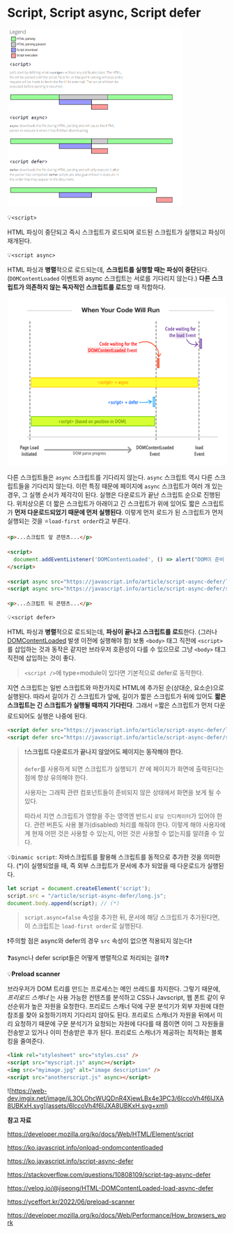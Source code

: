 # Script, Script async, Script defer

<img src="assets/wfL82.png" alt="enter image description here" style="zoom:50%;" />

💡`<script>`

HTML 파싱이 중단되고 즉시 스크립트가 로드되며 로드된 스크립트가 실행되고 파싱이 재개된다.



💡`<script async>`

HTML 파싱과 **병렬**적으로 로드되는데, **스크립트를 실행할 때는 파싱이 중단**된다.(`DOMContentLoaded` 이벤트와 async 스크립트는 서로를 기다리지 않는다.) **다른 스크립트가 의존하지 않는 독자적인 스크립트를 로드**할 때 적합하다.

<img src="https://github.com/lea-hwang/CS_study/blob/master/%ED%94%84%EB%A1%A0%ED%8A%B8%EC%97%94%EB%93%9C/HTML/assets/images%252Fjiseong%252Fpost%252Fab7693fa-9129-4f7a-a20b-e20fb3307379%252Fimage-1683213343038-1.png?raw=true" alt="img" style="zoom: 50%;" />

다른 스크립트들은 `async` 스크립트를 기다리지 않는다. `async` 스크립트 역시 다른 스크립트들을 기다리지 않는다. 이런 특징 때문에 페이지에 `async` 스크립트가 여러 개 있는 경우, 그 실행 순서가 제각각이 된다. 실행은 다운로드가 끝난 스크립트 순으로 진행된다. 위치상으론 더 짧은 스크립트가 아래이고 긴 스크립트가 위에 있어도 짧은 스크립트가 **먼저 다운로드되었기 때문에 먼저 실행된다**. 이렇게 먼저 로드가 된 스크립트가 먼저 실행되는 것을 ⭐`load-first order`라고 부른다.

```html
<p>...스크립트 앞 콘텐츠...</p>

<script>
  document.addEventListener('DOMContentLoaded', () => alert("DOM이 준비 되었습니다!"));
</script>

<script async src="https://javascript.info/article/script-async-defer/long.js"></script>
<script async src="https://javascript.info/article/script-async-defer/small.js"></script>

<p>...스크립트 뒤 콘텐츠...</p>
```



💡`<script defer>`

HTML 파싱과 **병렬**적으로 로드되는데, **파싱이 끝나고 스크립트를 로드**한다. (그러나 [DOMContentLoaded](https://ko.javascript.info/onload-ondomcontentloaded) 발생 이전에 실행해야 함) 보통 `<body>` 태그 직전에 `<script>`를 삽입하는 것과 동작은 같지만 브라우저 호환성이 다를 수 있으므로 그냥 `<body>` 태그 직전에 삽입하는 것이 좋다.

> `<script />`에 type=module이 있다면 기본적으로 defer로 동작한다.

지연 스크립트는 일반 스크립트와 마찬가지로 HTML에 추가된 순(상대순, 요소순)으로 실행된다. 따라서 길이가 긴 스크립트가 앞에, 길이가 짧은 스크립트가 뒤에 있어도 **짧은 스크립트는 긴 스크립트가 실행될 때까지 기다린다**. 그래서 ⭐짧은 스크립트가 먼저 다운로드되어도 실행은 나중에 된다.

```html
<script defer src="https://javascript.info/article/script-async-defer/long.js"></script>
<script defer src="https://javascript.info/article/script-async-defer/small.js"></script>
```

>❗**스크립트 다운로드가 끝나지 않았어도 페이지는 동작해야 한다.**
>
>`defer`를 사용하게 되면 스크립트가 실행되기 *전* 에 페이지가 화면에 출력된다는 점에 항상 유의해야 한다.
>
>사용자는 그래픽 관련 컴포넌트들이 준비되지 않은 상태에서 화면을 보게 될 수 있다.
>
>따라서 지연 스크립트가 영향을 주는 영역엔 반드시 `로딩 인디케이터`가 있어야 한다. 관련 버튼도 사용 불가(disabled) 처리를 해줘야 한다. 이렇게 해야 사용자에게 현재 어떤 것은 사용할 수 있는지, 어떤 것은 사용할 수 없는지를 알려줄 수 있다.

💡`Dinamic script`: 자바스크립트를 활용해 스크립트를 동적으로 추가한 것을 의미한다. (*)이 실행되었을 때, 즉 외부 스크립트가 문서에 추가 되었을 때 다운로드가 실행된다.

```javascript
let script = document.createElement('script');
script.src = "/article/script-async-defer/long.js";
document.body.append(script); // (*)
```

> `script.async=false` 속성을 추가한 뒤, 문서에 해당 스크립트가 추가된다면, 이 스크립트는 `load-first order`로 실행된다. 

❗주의할 점은 async와 defer의 경우 `src` 속성이 없으면 적용되지 않는다❗



❓async나 defer script들은 어떻게 병렬적으로 처리되는 걸까❓

💡**Preload scanner**

브라우저가 DOM 트리를 만드는 프로세스는 메인 쓰레드를 차지한다. 그렇기 때문에, *프리로드 스캐너* 는 사용 가능한 컨텐츠를 분석하고 CSS나 Javscript, 웹 폰트 같이 우선순위가 높은 자원을 요청한다. 프리로드 스캐너 덕에 구문 분석기가 외부 자원에 대한 참조를 찾아 요청하기까지 기다리지 않아도 된다. 프리로드 스캐너가 자원을 뒤에서 미리 요청하기 때문에 구문 분석기가 요청되는 자원에 다다를 때 쯤이면 이미 그 자원들을 전송받고 있거나 이미 전송받은 후가 된다. 프리로드 스캐너가 제공하는 최적화는 블록킹을 줄여준다.

```html
<link rel="stylesheet" src="styles.css" />
<script src="myscript.js" async></script>
<img src="myimage.jpg" alt="image description" />
<script src="anotherscript.js" async></script>
```

![https://web-dev.imgix.net/image/jL3OLOhcWUQDnR4XjewLBx4e3PC3/6lccoVh4f6IJXA8UBKxH.svg](assets/6lccoVh4f6IJXA8UBKxH.svg+xml)



**참고 자료**

https://developer.mozilla.org/ko/docs/Web/HTML/Element/script

https://ko.javascript.info/onload-ondomcontentloaded

https://ko.javascript.info/script-async-defer

https://stackoverflow.com/questions/10808109/script-tag-async-defer

https://velog.io/@jiseong/HTML-DOMContentLoaded-load-async-defer

https://yceffort.kr/2022/06/preload-scanner

https://developer.mozilla.org/ko/docs/Web/Performance/How_browsers_work
